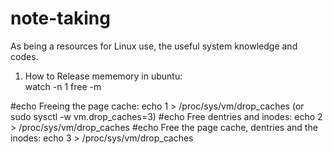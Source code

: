 # note-taking
As being a resources for Linux use, the useful system knowledge and codes.

1. How to Release mememory in ubuntu:  
watch -n 1 free -m

#echo Freeing the page cache:
echo 1 > /proc/sys/vm/drop_caches (or sudo sysctl -w vm.drop_caches=3)
#echo Free dentries and inodes:
echo 2 > /proc/sys/vm/drop_caches
#echo Free the page cache, dentries and the inodes:
echo 3 > /proc/sys/vm/drop_caches
